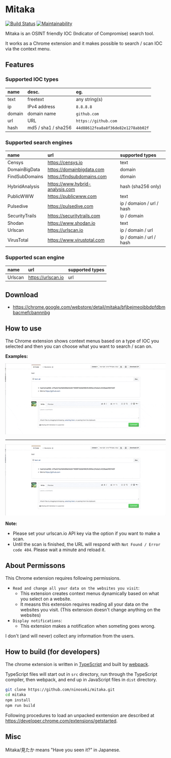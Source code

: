 # Mitaka

[![Build Status](https://travis-ci.org/ninoseki/mitaka.svg?branch=master)](https://travis-ci.org/ninoseki/mitaka)
[![Maintainability](https://api.codeclimate.com/v1/badges/4a49568bf0bed0b4799a/maintainability)](https://codeclimate.com/github/ninoseki/mitaka/maintainability)

Mitaka is an OSINT friendly IOC (Indicator of Compromise) search tool.

It works as a Chrome extension and it makes possible to search / scan IOC via the context menu.

## Features

### Supported IOC types

| name   | desc.               | eg.                                |
|:-------|:--------------------|:-----------------------------------|
| text   | freetext            | any string(s)                      |
| ip     | IPv4 address        | `8.8.8.8`                          |
| domain | domain name         | `github.com`                       |
| url    | URL                 | `https://github.com`               |
| hash   | md5 / sha1 / sha256 | `44d88612fea8a8f36de82e1278abb02f` |

### Supported search engines

| name           | url                             | supported types           |
|:---------------|:--------------------------------|:--------------------------|
| Censys         | https://censys.io               | text                      |
| DomainBigData  | https://domainbigdata.com       | domain                    |
| FindSubDomains | https://findsubdomains.com      | domain                    |
| HybridAnalysis | https://www.hybrid-analysis.com | hash (sha256 only)        |
| PublicWWW      | https://publicwww.com           | text                      |
| Pulsedive      | https://pulsedive.com           | ip / domaion / url / hash |
| SecurityTrails | https://securitytrails.com      | ip / domain               |
| Shodan         | https://www.shodan.io           | text                      |
| Urlscan        | https://urlscan.io              | ip / domain / url         |
| VirusTotal     | https://www.virustotal.com      | ip / domain / url / hash  |

### Supported scan engine

| name    | url                | supported types |
|:--------|:-------------------|:----------------|
| Urlscan | https://urlscan.io | url             |

## Download

- https://chrome.google.com/webstore/detail/mitaka/bfjbejmeoibbdpfdbmbacmefcbannnbg

## How to use

The Chrome extension shows context menus based on a type of IOC you selected and then you can choose what you want to search / scan on.

**Examples:**

!["example"](/examples/1.gif "1.gif")

---

!["example2"](/examples/2.gif "2.gif")

**Note:**

- Please set your urlscan.io API key via the option if you want to make a scan.
- Until the scan is finished, the URL will respond with `Not Found / Error code 404`. Please wait a minute and reload it.

## About Permissons

This Chrome extension requires following permissions.

- `Read and change all your data on the websites you visit`:
  - This extension creates context menus dynamically based on what you select on a website.
  - It measns this extension requires reading all your data on the websites you visit. (This extension doesn't change anything on the websites)
- `Display notifications`:
  - This extension makes a notification when someting goes wrong.

I don't (and will never) collect any information from the users.

## How to build (for developers)

The chrome extension is written in [TypeScript](https://www.typescriptlang.org/) and built by [webpack](https://webpack.js.org/).

TypeScript files will start out in `src` directory, run through the TypeScript compiler, then webpack, and end up in JavaScript files in `dist` directory.

```sh
git clone https://github.com/ninoseki/mitaka.git
cd mitaka
npm install
npm run build
```

Following procedures to load an unpacked exntension are described at https://developer.chrome.com/extensions/getstarted.

## Misc

Mitaka/見たか means "Have you seen it?" in Japanese.
